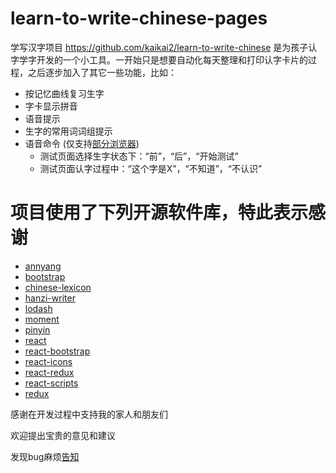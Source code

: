 # learn-to-write-chinese-pages

学写汉字项目 https://github.com/kaikai2/learn-to-write-chinese 是为孩子认字学字开发的一个小工具。一开始只是想要自动化每天整理和打印认字卡片的过程，之后逐步加入了其它一些功能，比如：
* 按记忆曲线复习生字
* 字卡显示拼音
* 语音提示
* 生字的常用词词组提示
* 语音命令 (仅支持[部分浏览器](https://developer.mozilla.org/en-US/docs/Web/API/SpeechRecognition#Browser_compatibility))
    * 测试页面选择生字状态下：“前”，“后”，“开始测试”
    * 测试页面认字过程中：“这个字是X”，“不知道”，“不认识”

# 项目使用了下列开源软件库，特此表示感谢
* [annyang](https://www.talater.com/annyang)
* [bootstrap](https://getbootstrap.com/)
* [chinese-lexicon](https://github.com/peterolson/chinese-lexicon#readme)
* [hanzi-writer](https://hanziwriter.org/)
* [lodash](https://lodash.com/)
* [moment](https://momentjs.com/)
* [pinyin](https://github.com/hotoo/pinyin)
* [react](https://reactjs.org)
* [react-bootstrap](https://react-bootstrap.github.io/)
* [react-icons](https://react-icons.github.io/react-icons/)
* [react-redux](https://react-redux.js.org/)
* [react-scripts](https://github.com/facebook/create-react-app#readme)
* [redux](https://redux.js.org/)

感谢在开发过程中支持我的家人和朋友们

欢迎提出宝贵的意见和建议

发现bug麻烦[告知](https://github.com/kaikai2/learn-to-write-chinese-pages/issues/new)
